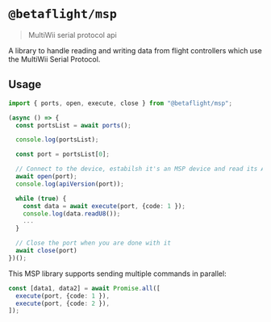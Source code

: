 # `@betaflight/msp`

> MultiWii serial protocol api

A library to handle reading and writing data from flight controllers
which use the MultiWii Serial Protocol.

## Usage

```typescript
import { ports, open, execute, close } from "@betaflight/msp";

(async () => {
  const portsList = await ports();

  console.log(portsList);

  const port = portsList[0];

  // Connect to the device, estabilsh it's an MSP device and read its API version
  await open(port);
  console.log(apiVersion(port));

  while (true) {
    const data = await execute(port, {code: 1 });
    console.log(data.readU8());
    ...
  }

  // Close the port when you are done with it
  await close(port)
})();
```

This MSP library supports sending multiple commands in parallel:

```typescript
const [data1, data2] = await Promise.all([
  execute(port, {code: 1 }),
  execute(port, {code: 2 }),
]);
```
